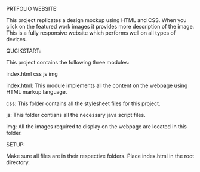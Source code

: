 PRTFOLIO WEBSITE:

This project replicates a design mockup using HTML and CSS. When you click on the featured work images it provides more description of the image. This is a fully responsive website which performs well on all types of devices.

QUCIKSTART:

This project contains the following three modules:

index.html
css
js
img

index.html: This module implements all the content on the webpage using HTML markup language.

css: This folder contains all the stylesheet files for this project.

js: This folder contians all the necessary java script files.

img: All the images required to display on the webpage are located in this folder.

SETUP:

Make sure all files are in their respective folders.
Place index.html in the root directory.